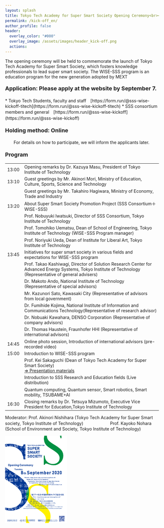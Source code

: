 ```yaml
---
layout: splash
title: Tokyo Tech Academy for Super Smart Society Opening Ceremony<br><font size='5'>Tuesday, 8th September 2020 at 13:00-</font>
permalink: /kick-off_en/
author_profile: false
header:
  overlay_color: "#000"
  overlay_image: /assets/images/header_kick-off.png
  actions:
---
```


The opening ceremony will be held to commemorate the launch of Tokyo Tech Academy for Super Smart Society, which fosters knowledge professionals to lead super smart society. The WISE-SSS program is an education program for the new generation adopted by MEXT

<h4><font size="4">Application: Please apply at the website by September 7.</font></h4>
* Tokyo Tech Students, faculty and staff　[https://form.run/@sss-wise-kickoff-titech](https://form.run/@sss-wise-kickoff-titech)
* SSS consortium members and general　[https://form.run/@sss-wise-kickoff](https://form.run/@sss-wise-kickoff)　

<h4><font size="4">Holding method: Online</font></h4>
　　For details on how to participate, we will inform the applicants later.　　

<h4><font size="4">Program</font></h4>
<table>
<tr><td>13:00</td><td>Opening remarks by Dr. Kazuya Masu, President of Tokyo Institute of Technology</td></tr>
<tr><td>13:10</td><td>Guest greetings by Mr. Akinori Mori, Ministry of Education, Culture, Sports, Science and Technology</td></tr>
<tr><td>　　　</td><td>Guest greetings by Mr. Takahiro Hagiwara, Ministry of Economy, Trade and Industry</td></tr>
<tr><td>13:20</td><td>About Super Smart Society Promotion Project (SSS Consortium＋WISE-SSS)</td></tr>
<tr><td>　　　</td><td>Prof. Nobuyuki Iwatsuki, Director of SSS Consortium, Tokyo Institute of Technology</td></tr>
<tr><td>　　　</td><td>Prof. Tomohiko Uematsu, Dean of School of Engineering, Tokyo Institute of Technology (WISE-SSS Program manager)</td></tr>
<tr><td>　　　</td><td>Prof. Noriyuki Ueda, Dean of Institute for Liberal Art, Tokyo Institute of Technology</td></tr>
<tr><td>13:45</td><td>Initiatives for super smart society in various fields and expectations for WISE-SSS program</td></tr>
<tr><td>　　　</td><td>Prof. Takao Kashiwagi, Director of Solution Research Center for Advanced Energy Systems, Tokyo Institute of Technology (Representative of general advisers)</td></tr>
<tr><td>　　　</td><td>Dr. Makoto Ando, National Institute of Technology (Representative of special advisors)</td></tr>
<tr><td>　　　</td><td>Mr. Kazunori Sato, Kawasaki City (Representative of advisors from local government)</td></tr>
<tr><td>　　　</td><td>Dr. Fumihide Kojima, National Institute of Information and Communications Technology(Representative of research advisor)</td></tr>
<tr><td>　　　</td><td>Dr. Nobuaki Kawahara, DENSO Corporation (Representative of company advisors)</td></tr>
<tr><td>　　　</td><td>Dr. Thomas Haustein, Fraunhofer HHI (Representative of international advisors) </td></tr>
<tr><td>14:45</td><td>Online photo session, Introduction of international advisors (pre-recorded video)
</td></tr>
<tr><td>15:00</td><td>Introduction to WISE-SSS program</td></tr>
<tr><td>　　　</td><td>Prof. Kei Sakaguchi (Dean of Tokyo Tech Academy for Super Smart Society)<br><a href="/doc/dean_materials.pdf">⇒ Presentation materials</a></td></tr>
<tr><td>　　　</td><td>Introduction to SSS Research and Education fields (Live distribution)</td></tr>
<tr><td>　　　</td><td>Quantum computing, Quantum sensor, Smart robotics, Smart mobility, TSUBAME+AI</td></tr>
<tr><td>16:30</td><td>Closing remarks by Dr. Tetsuya Mizumoto, Executive Vice President for Education,Tokyo Institute of Technology</td></tr>
</table>
Moderator: Prof. Akinori Nishihara (Tokyo Tech Academy for Super Smart society, Tokyo Institute of Technology)
　　　　　　Prof. Kayoko Nohara (School of Environment and Society, Tokyo Institute of Technology)

<br>

<a href="/doc/kick-off_program.pdf"><img src="/assets/images/kick-off_program.png" width="40%" height="40%"/></a>
